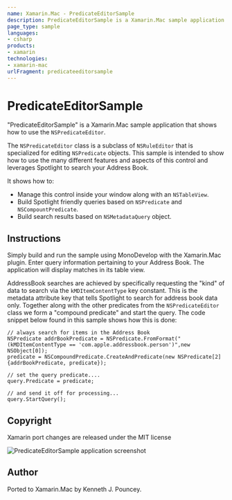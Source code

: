 ```yaml
---
name: Xamarin.Mac - PredicateEditorSample
description: PredicateEditorSample is a Xamarin.Mac sample application that shows how to use the NSPredicateEditor. The NSPredicateEditor class is a subclass of...
page_type: sample
languages:
- csharp
products:
- xamarin
technologies:
- xamarin-mac
urlFragment: predicateeditorsample
---
```

# PredicateEditorSample

"PredicateEditorSample" is a Xamarin.Mac sample application that shows how to use the `NSPredicateEditor`.

The `NSPredicateEditor` class is a subclass of `NSRuleEditor` that is specialized for editing `NSPredicate` objects. This sample is intended to show how to use the many different features and aspects of this control and leverages Spotlight to search your Address Book.

It shows how to:

* Manage this control inside your window along with an `NSTableView`.
* Build Spotlight friendly queries based on `NSPredicate` and `NSCompountPredicate`.
* Build search results based on `NSMetadataQuery` object.

## Instructions

Simply build and run the sample using MonoDevelop with the Xamarin.Mac plugin. Enter query information pertaining to your Address Book. The application will display matches in its table view.

AddressBook searches are achieved by specifically requesting the "kind" of data to search via the `kMDItemContentType` key constant. This is the metadata attribute key that tells Spotlight to search for
address book data only. Together along with the other predicates from the `NSPredicateEditor` class we form a "compound predicate" and start the query. The code snippet below found in this sample shows how this is done:

	// always search for items in the Address Book
	NSPredicate addrBookPredicate = NSPredicate.FromFormat("(kMDItemContentType == 'com.apple.addressbook.person')",new NSObject[0]);
	predicate = NSCompoundPredicate.CreateAndPredicate(new NSPredicate[2] {addrBookPredicate, predicate});
	
	// set the query predicate....
	query.Predicate = predicate;
	
	// and send it off for processing...
	query.StartQuery();

## Copyright

Xamarin port changes are released under the MIT license

![PredicateEditorSample application screenshot](Screenshots/0.png "PredicateEditorSample application screenshot")

## Author

Ported to Xamarin.Mac by Kenneth J. Pouncey.
